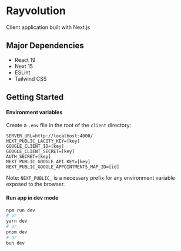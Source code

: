 # Rayvolution

Client application built with Next.js

## Major Dependencies

- React 19
- Next 15
- ESLint
- Tailwind CSS

## Getting Started

#### Environment variables

Create a `.env` file in the root of the `client` directory:

```
SERVER_URL=http://localhost:4000/
NEXT_PUBLIC_LACITY_KEY=[key]
GOOGLE_CLIENT_ID=[key]
GOOGLE_CLIENT_SECRET=[key]
AUTH_SECRET=[key]
NEXT_PUBLIC_GOOGLE_API_KEY=[key]
NEXT_PUBLIC_GOOGLE_APPOINTMENTS_MAP_ID=[id]
```

Note: `NEXT_PUBLIC_` is a necessary prefix for any environment variable exposed to the browser.

#### Run app in dev mode

```bash
npm run dev
# or
yarn dev
# or
pnpm dev
# or
bun dev
```

